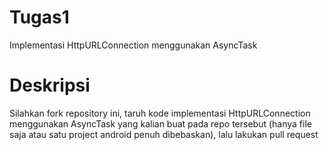 # Tugas1
Implementasi HttpURLConnection menggunakan AsyncTask

# Deskripsi
Silahkan fork repository ini, taruh kode implementasi HttpURLConnection menggunakan AsyncTask yang kalian buat pada repo tersebut (hanya file saja atau satu project android penuh dibebaskan), lalu lakukan pull request
